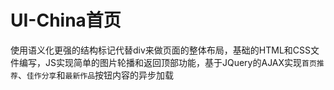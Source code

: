 # UI-China首页

使用语义化更强的结构标记代替div来做页面的整体布局，基础的HTML和CSS文件编写，JS实现简单的图片轮播和返回顶部功能，基于JQuery的AJAX实现`首页推荐`、`佳作分享`和`最新作品`按钮内容的异步加载
